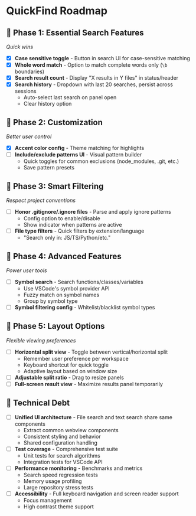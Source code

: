 # QuickFind Roadmap

## 🚀 Phase 1: Essential Search Features
*Quick wins*

- [X] **Case sensitive toggle** - Button in search UI for case-sensitive matching
- [X] **Whole word match** - Option to match complete words only (`\b` boundaries)
- [X] **Search result count** - Display "X results in Y files" in status/header
- [X] **Search history** - Dropdown with last 20 searches, persist across sessions
  - Auto-select last search on panel open
  - Clear history option

## 🎨 Phase 2: Customization
*Better user control*

- [X] **Accent color config** - Theme matching for highlights
- [ ] **Include/exclude patterns UI** - Visual pattern builder
  - Quick toggles for common exclusions (node_modules, .git, etc.)
  - Save pattern presets

## 🔧 Phase 3: Smart Filtering
*Respect project conventions*

- [ ] **Honor .gitignore/.ignore files** - Parse and apply ignore patterns
  - Config option to enable/disable
  - Show indicator when patterns are active
- [ ] **File type filters** - Quick filters by extension/language
  - "Search only in: JS/TS/Python/etc."

## 🎯 Phase 4: Advanced Features
*Power user tools*

- [ ] **Symbol search** - Search functions/classes/variables
  - Use VSCode's symbol provider API
  - Fuzzy match on symbol names
  - Group by symbol type
- [ ] **Symbol filtering config** - Whitelist/blacklist symbol types

## 🔀 Phase 5: Layout Options
*Flexible viewing preferences*

- [ ] **Horizontal split view** - Toggle between vertical/horizontal split
  - Remember user preference per workspace
  - Keyboard shortcut for quick toggle
  - Adaptive layout based on window size
- [ ] **Adjustable split ratio** - Drag to resize panels
- [ ] **Full-screen result view** - Maximize results panel temporarily

## 🚧 Technical Debt
- [ ] **Unified UI architecture** - File search and text search share same components
  - Extract common webview components
  - Consistent styling and behavior
  - Shared configuration handling
- [ ] **Test coverage** - Comprehensive test suite
  - Unit tests for search algorithms
  - Integration tests for VSCode API
- [ ] **Performance monitoring** - Benchmarks and metrics
  - Search speed regression tests
  - Memory usage profiling
  - Large repository stress tests
- [ ] **Accessibility** - Full keyboard navigation and screen reader support
  - Focus management
  - High contrast theme support 